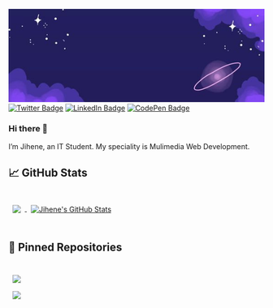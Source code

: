 [![Jihene's GitHub Banner](./gitt.jpg)](https://jihene.dev)
<br>
[![Twitter Badge](https://img.shields.io/badge/Twitter-Profile-informational?style=flat&logo=twitter&logoColor=white&color=1CA2F1)](https://twitter.com/jiheneguetari)
[![LinkedIn Badge](https://img.shields.io/badge/LinkedIn-Profile-informational?style=flat&logo=linkedin&logoColor=white&color=0D76A8)](https://www.linkedin.com/in/jihene-guetari-a00908264/)
[![CodePen Badge](https://img.shields.io/badge/CodePen-Profile-informational?style=flat&logo=codepen&logoColor=white&color=black)](https://codepen.io/jiheneguetari)
### Hi there 👋
I’m Jihene, an IT Student. My speciality is Mulimedia Web Development.

## &#x1f4c8; GitHub Stats
<br>

<a href="https://github.com/jiheneguetari">
  <img align="center" style="margin:0.5rem" src="https://github-readme-stats.vercel.app/api/top-langs/?username=jiheneguetari&hide=html,css&title_color=ffffff&text_color=c9cacc&icon_color=4AB197&bg_color=1A2B34" />
</a>

<a href="https://github.com/jiheneguetari">
  <img align="center" style="margin:0.5rem" src="https://github-readme-stats.vercel.app/api?username=jiheneguetari&show_icons=true&line_height=27&count_private=true&title_color=ffffff&text_color=c9cacc&icon_color=4AB097&bg_color=1A2B34" alt="Jihene's GitHub Stats" />
</a>

<br>
<br>

## 📌 Pinned Repositories

<br>

<a href="https://github.com/jiheneguetari/application">
  <img align="center" style="margin:0.5rem" src="https://github-readme-stats.vercel.app/api/pin/?username=jiheneguetari&repo=application&title_color=ffffff&text_color=c9cacc&icon_color=4AB197&bg_color=1A2B34" />
</a>

<br>

<a href="https://github.com/jiheneguetari/portfolio">
  <img align="center" style="margin:0.5rem" src="https://github-readme-stats.vercel.app/api/pin/?username=jiheneguetari&repo=portfolio&title_color=ffffff&text_color=c9cacc&icon_color=4AB197&bg_color=1A2B34" />
</a>

<br>
